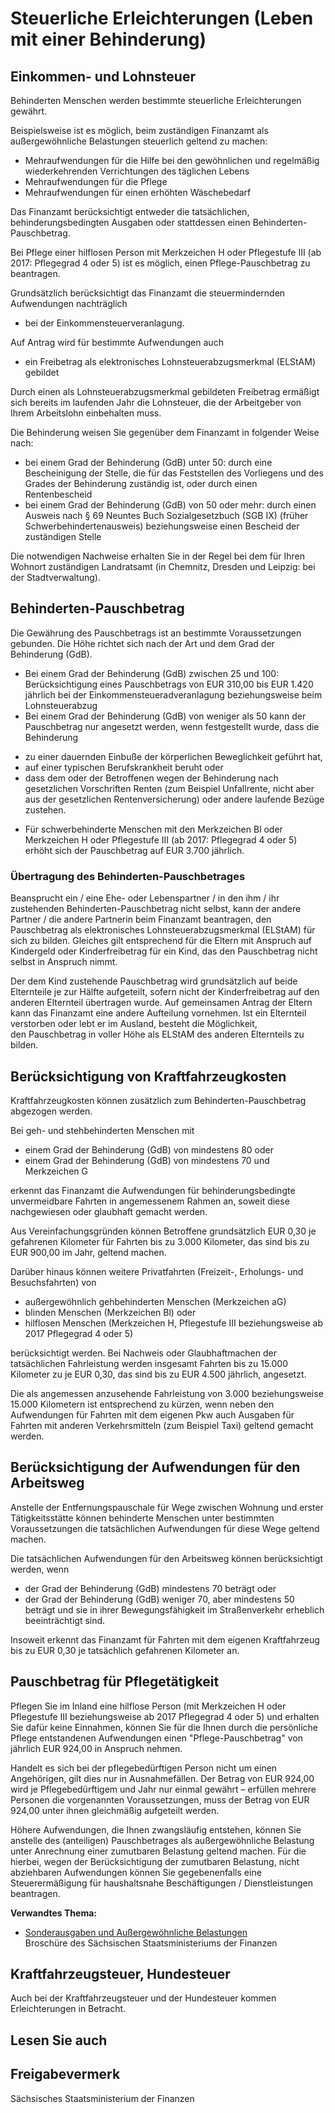 # Steuerliche Erleichterungen (Leben mit einer Behinderung)

Einkommen- und Lohnsteuer
-------------------------

Behinderten Menschen werden bestimmte steuerliche Erleichterungen gewährt.

Beispielsweise ist es möglich, beim zuständigen Finanzamt als außergewöhnliche Belastungen steuerlich geltend zu machen:

* Mehraufwendungen für die Hilfe bei den gewöhnlichen und regelmäßig wiederkehrenden Verrichtungen des täglichen Lebens
* Mehraufwendungen für die Pflege
* Mehraufwendungen für einen erhöhten Wäschebedarf

Das Finanzamt berücksichtigt entweder die tatsächlichen, behinderungsbedingten Ausgaben oder stattdessen einen Behinderten-Pauschbetrag.

Bei Pflege einer hilflosen Person mit Merkzeichen H oder Pflegestufe III (ab 2017: Pflegegrad 4 oder 5) ist es möglich, einen Pflege-Pauschbetrag zu beantragen.

Grundsätzlich berücksichtigt das Finanzamt die steuermindernden Aufwendungen nachträglich

* bei der Einkommensteuerveranlagung.

Auf Antrag wird für bestimmte Aufwendungen auch

* ein Freibetrag als elektronisches Lohnsteuerabzugsmerkmal (ELStAM) gebildet

Durch einen als Lohnsteuerabzugsmerkmal gebildeten Freibetrag ermäßigt sich bereits im laufenden Jahr die Lohnsteuer, die der Arbeitgeber von Ihrem Arbeitslohn einbehalten muss.

Die Behinderung weisen Sie gegenüber dem Finanzamt in folgender Weise nach:

* bei einem Grad der Behinderung (GdB) unter 50: durch eine Bescheinigung der Stelle, die für das Feststellen des Vorliegens und des Grades der Behinderung zuständig ist, oder durch einen Rentenbescheid
* bei einem Grad der Behinderung (GdB) von 50 oder mehr: durch einen Ausweis nach § 69 Neuntes Buch Sozialgesetzbuch (SGB IX) (früher Schwerbehindertenausweis) beziehungsweise einen Bescheid der zuständigen Stelle

Die notwendigen Nachweise erhalten Sie in der Regel bei dem für Ihren Wohnort zuständigen Landratsamt (in Chemnitz, Dresden und Leipzig: bei der Stadtverwaltung).

Behinderten-Pauschbetrag
------------------------

Die Gewährung des Pauschbetrags ist an bestimmte Voraussetzungen gebunden. Die Höhe richtet sich nach der Art und dem Grad der Behinderung (GdB).

* Bei einem Grad der Behinderung (GdB) zwischen 25 und 100: Berücksichtigung eines Pauschbetrags von EUR 310,00 bis EUR 1.420 jährlich bei der Einkommensteueradveranlagung beziehungsweise beim Lohnsteuerabzug
* Bei einem Grad der Behinderung (GdB) von weniger als 50 kann der Pauschbetrag nur angesetzt werden, wenn festgestellt wurde, dass die Behinderung

+ zu einer dauernden Einbuße der körperlichen Beweglichkeit geführt hat,
+ auf einer typischen Berufskrankheit beruht oder
+ dass dem oder der Betroffenen wegen der Behinderung nach gesetzlichen Vorschriften Renten (zum Beispiel Unfallrente, nicht aber aus der gesetzlichen Rentenversicherung) oder andere laufende Bezüge zustehen.

* Für schwerbehinderte Menschen mit den Merkzeichen Bl oder Merkzeichen H oder Pflegestufe III (ab 2017: Pflegegrad 4 oder 5) erhöht sich der Pauschbetrag auf EUR 3.700 jährlich.

### Übertragung des Behinderten-Pauschbetrages

Beansprucht ein / eine Ehe- oder Lebenspartner / in den ihm / ihr zustehenden Behinderten-Pauschbetrag nicht selbst, kann der andere Partner / die andere Partnerin beim Finanzamt beantragen, den Pauschbetrag als elektronisches Lohnsteuerabzugsmerkmal (ELStAM) für sich zu bilden. Gleiches gilt entsprechend für die Eltern mit Anspruch auf Kindergeld oder Kinderfreibetrag für ein Kind, das den Pauschbetrag nicht selbst in Anspruch nimmt.

Der dem Kind zustehende Pauschbetrag wird grundsätzlich auf beide Elternteile je zur Hälfte aufgeteilt, sofern nicht der Kinderfreibetrag auf den anderen Elternteil übertragen wurde. Auf gemeinsamen Antrag der Eltern kann das Finanzamt eine andere Aufteilung vornehmen. Ist ein Elternteil verstorben oder lebt er im Ausland, besteht die Möglichkeit, den Pauschbetrag in voller Höhe als ELStAM des anderen Elternteils zu bilden.

Berücksichtigung von Kraftfahrzeugkosten
----------------------------------------

Kraftfahrzeugkosten können zusätzlich zum Behinderten-Pauschbetrag abgezogen werden.

Bei geh- und stehbehinderten Menschen mit

* einem Grad der Behinderung (GdB) von mindestens 80 oder
* einem Grad der Behinderung (GdB) von mindestens 70 und Merkzeichen G

erkennt das Finanzamt die Aufwendungen für behinderungsbedingte unvermeidbare Fahrten in angemessenem Rahmen an, soweit diese nachgewiesen oder glaubhaft gemacht werden.

Aus Vereinfachungsgründen können Betroffene grundsätzlich EUR 0,30 je gefahrenen Kilometer für Fahrten bis zu 3.000 Kilometer, das sind bis zu EUR 900,00 im Jahr, geltend machen.

Darüber hinaus können weitere Privatfahrten (Freizeit-, Erholungs- und Besuchsfahrten) von

* außergewöhnlich gehbehinderten Menschen (Merkzeichen aG)
* blinden Menschen (Merkzeichen Bl) oder
* hilflosen Menschen (Merkzeichen H, Pflegestufe III beziehungsweise ab 2017 Pflegegrad 4 oder 5)

berücksichtigt werden. Bei Nachweis oder Glaubhaftmachen der tatsächlichen Fahrleistung werden insgesamt Fahrten bis zu 15.000 Kilometer zu je EUR 0,30, das sind bis zu EUR 4.500 jährlich, angesetzt.

Die als angemessen anzusehende Fahrleistung von 3.000 beziehungsweise 15.000 Kilometern ist entsprechend zu kürzen, wenn neben den Aufwendungen für Fahrten mit dem eigenen Pkw auch Ausgaben für Fahrten mit anderen Verkehrsmitteln (zum Beispiel Taxi) geltend gemacht werden.

Berücksichtigung der Aufwendungen für den Arbeitsweg
----------------------------------------------------

Anstelle der Entfernungspauschale für Wege zwischen Wohnung und erster Tätigkeitsstätte können behinderte Menschen unter bestimmten Voraussetzungen die tatsächlichen Aufwendungen für diese Wege geltend machen.

Die tatsächlichen Aufwendungen für den Arbeitsweg können berücksichtigt werden, wenn

* der Grad der Behinderung (GdB) mindestens 70 beträgt oder
* der Grad der Behinderung (GdB) weniger 70, aber mindestens 50 beträgt und sie in ihrer Bewegungsfähigkeit im Straßenverkehr erheblich beeinträchtigt sind.

Insoweit erkennt das Finanzamt für Fahrten mit dem eigenen Kraftfahrzeug bis zu EUR 0,30 je tatsächlich gefahrenen Kilometer an.

Pauschbetrag für Pflegetätigkeit
--------------------------------

Pflegen Sie im Inland eine hilflose Person (mit Merkzeichen H oder Pflegestufe III beziehungsweise ab 2017 Pflegegrad 4 oder 5) und erhalten Sie dafür keine Einnahmen, können Sie für die Ihnen durch die persönliche Pflege entstandenen Aufwendungen einen "Pflege-Pauschbetrag" von jährlich EUR 924,00 in Anspruch nehmen.

Handelt es sich bei der pflegebedürftigen Person nicht um einen Angehörigen, gilt dies nur in Ausnahmefällen. Der Betrag von EUR 924,00 wird je Pflegebedürftigem und Jahr nur einmal gewährt – erfüllen mehrere Personen die vorgenannten Voraussetzungen, muss der Betrag von EUR 924,00 unter ihnen gleichmäßig aufgeteilt werden.

Höhere Aufwendungen, die Ihnen zwangsläufig entstehen, können Sie anstelle des (anteiligen) Pauschbetrages als außergewöhnliche Belastung unter Anrechnung einer zumutbaren Belastung geltend machen. Für die hierbei, wegen der Berücksichtigung der zumutbaren Belastung, nicht abziehbaren Aufwendungen können Sie gegebenenfalls eine Steuerermäßigung für haushaltsnahe Beschäftigungen / Dienstleistungen beantragen.

**Verwandtes Thema:**

* [Sonderausgaben und Außergewöhnliche Belastungen](https://publikationen.sachsen.de/bdb/showDetails.do?id=39773 "SMF: Broschüre \"Sonderausgaben und Außergewöhnliche Belastungen\" (publikationen.sachsen.de)")  
   Broschüre des Sächsischen Staatsministeriums der Finanzen

Kraftfahrzeugsteuer, Hundesteuer
--------------------------------

Auch bei der Kraftfahrzeugsteuer und der Hundesteuer kommen Erleichterungen in Betracht.

## Lesen Sie auch

## Freigabevermerk

Sächsisches Staatsministerium der Finanzen
